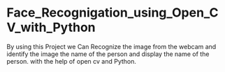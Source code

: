 # Face_Recognigation_using_Open_CV_with_Python
By using this Project we Can Recognize the image from the webcam and identify the image the name of the person and display the name of the person. with the help of open cv and Python.
